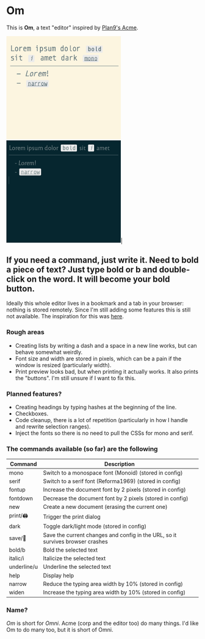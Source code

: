 # Om

This is **Om**, a text "editor" inspired by [Plan9's Acme](https://en.wikipedia.org/wiki/Acme_(text_editor)).

<img src="light.png" width=300> <img src="dark.png" width=300>|

If you need a command, just write it.
Need to bold a piece of text? Just type **bold** or **b** and double-click on the word.
It will become your bold button.
---
Ideally this whole editor lives in a bookmark and a tab in your browser: nothing is stored remotely. Since I'm still adding some features this is still not available. The inspiration for this was [here](https://mostlymaths.net/2020/10/202058-readings.html/#worlds-smallest-office-suitehttpszsergecompostsawfice).

### Rough areas
- Creating lists by writing a dash and a space in a new line works, but can behave somewhat weirdly.
- Font size and width are stored in pixels, which can be a pain if the window is resized (particularly width).
- Print preview looks bad, but when printing it actually works. It also prints the "buttons". I'm still unsure if I want to fix this.

### Planned features?
- Creating headings by typing hashes at the beginning of the line.
- Checkboxes.
- Code cleanup, there is a lot of repetition (particularly in how I handle and rewrite selection ranges).
- Inject the fonts so there is no need to pull the CSSs for mono and serif.

### The commands available (so far) are the following

| Command     | Description                                                                    |
|-------------|--------------------------------------------------------------------------------|
| mono        | Switch to a monospace font (Monoid) (stored in config)                         |
| serif       | Switch to a serif font (Reforma1969) (stored in config)                        |
| fontup      | Increase the document font by 2 pixels (stored in config)                      |
| fontdown    | Decrease the document font by 2 pixels (stored in config)                      |
| new         | Create a new document (erasing the current one)                                |
| print/🖨️    | Trigger the print dialog                                                       |
| dark        | Toggle dark/light mode (stored in config)                                      |
| save/💾     | Save the current changes and config in the URL, so it survives browser crashes |
| bold/b      | Bold the selected text                                                         |
| italic/i    | Italicize the selected text                                                    |
| underline/u | Underline the selected text                                                    |
| help        | Display help                                                                   |
| narrow      | Reduce the typing area width by 10% (stored in config)                         |
| widen       | Increase the typing area width by 10% (stored in config)                       |

### Name?

_Om_ is short for _Omni_. Acme (corp and the editor too) do many things. I'd like Om to do many too, but it is short of Omni.